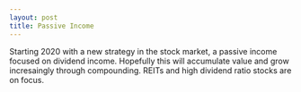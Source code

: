 ```yaml
---
layout: post
title: Passive Income
---
```


Starting 2020 with a new strategy in the stock market, a passive income focused on dividend income. Hopefully this will accumulate value and grow incresaingly through compounding. REITs and high dividend ratio stocks are on focus.
